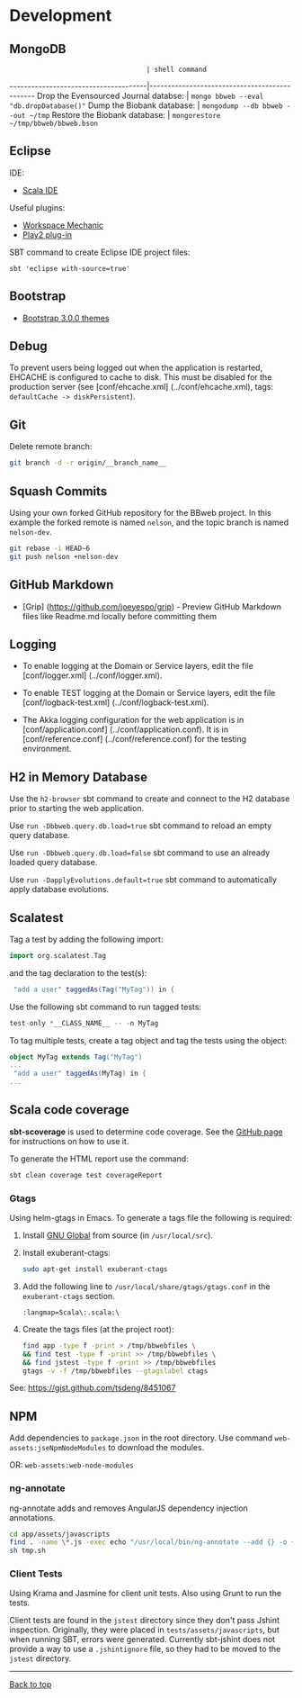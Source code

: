 # Development

## MongoDB
                                      | shell command
--------------------------------------|----------------------------------------------
Drop the Evensourced Journal databse: | `mongo bbweb --eval "db.dropDatabase()"`
Dump the Biobank database:            | `mongodump --db bbweb --out ~/tmp`
Restore the Biobank database:         | `mongorestore ~/tmp/bbweb/bbweb.bson`

## Eclipse

IDE:

* [Scala IDE](http://scala-ide.org/)

Useful plugins:

* [Workspace Mechanic](https://code.google.com/a/eclipselabs.org/p/workspacemechanic/)
* [Play2 plug-in](https://github.com/scala-ide/scala-ide-play2/wiki#installing-the-play2-plug-in-recommended)

SBT command to create Eclipse IDE project files:

    sbt 'eclipse with-source=true'

## Bootstrap

* [Bootstrap 3.0.0 themes](http://bootswatch.com/)

## Debug

To prevent users being logged out when the application is restarted, EHCACHE is configured to cache
to disk. This must be disabled for the production server (see [conf/ehcache.xml]
(../conf/ehcache.xml), tags: `defaultCache -> diskPersistent`).

## Git

Delete remote branch:

```bash
git branch -d -r origin/__branch_name__
```

## Squash Commits

Using your own forked GitHub repository for the BBweb project. In this example the forked remote is
named `nelson`, and the topic branch is named `nelson-dev`.

```bash
git rebase -i HEAD~6
git push nelson +nelson-dev
```

## GitHub Markdown

*  [Grip]  (https://github.com/joeyespo/grip) - Preview GitHub Markdown files like Readme.md locally
   before committing them

## Logging

* To enable logging at the Domain or Service layers, edit the file [conf/logger.xml]
  (../conf/logger.xml).

* To enable TEST logging at the Domain or Service layers, edit the file [conf/logback-test.xml]
  (../conf/logback-test.xml).

* The Akka logging configuration for the web application is in [conf/application.conf]
  (../conf/application.conf). It is in [conf/reference.conf] (../conf/reference.conf) for the testing
  environment.

## H2 in Memory Database

Use the `h2-browser` sbt command to create and connect to the H2 database prior to starting the
web application.

Use `run -Dbbweb.query.db.load=true` sbt command to reload an empty query database.

Use `run -Dbbweb.query.db.load=false` sbt command to use an already loaded query database.

Use `run -DapplyEvolutions.default=true` sbt command to automatically apply database evolutions.

## Scalatest

Tag a test by adding the following import:

```scala
import org.scalatest.Tag
```

and the tag declaration to the test(s):

```scala
 "add a user" taggedAs(Tag("MyTag")) in {
```

Use the following sbt command to run tagged tests:

```sbt
test-only *__CLASS_NAME__ -- -n MyTag
```
To tag multiple tests, create a tag object and tag the tests using the object:

```scala
object MyTag extends Tag("MyTag")
...
 "add a user" taggedAs(MyTag) in {
...
```

## Scala code coverage

**sbt-scoverage** is used to determine code coverage. See the
[GitHub page](https://github.com/scoverage/sbt-scoverage)
for instructions on how to use it.

To generate the HTML report use the command:

```sh
sbt clean coverage test coverageReport
```

### Gtags

Using helm-gtags in Emacs. To generate a tags file the following is required:

1. Install [GNU Global](http://www.gnu.org/software/global/download.html) from source (in `/usr/local/src`).
1. Install exuberant-ctags:

    ```bash
    sudo apt-get install exuberant-ctags
    ```

1. Add the following line to `/usr/local/share/gtags/gtags.conf` in the `exuberant-ctags` section.

    ```
    :langmap=Scala\:.scala:\
    ```

1. Create the tags files (at the project root):

    ```bash
    find app -type f -print > /tmp/bbwebfiles \
    && find test -type f -print >> /tmp/bbwebfiles \
    && find jstest -type f -print >> /tmp/bbwebfiles
    gtags -v -f /tmp/bbwebfiles --gtagslabel ctags
    ```

See: https://gist.github.com/tsdeng/8451067

## NPM

Add dependencies to `package.json` in the root directory. Use command `web-assets:jseNpmNodeModules`
to download the modules.

OR: `web-assets:web-node-modules`

### ng-annotate

ng-annotate adds and removes AngularJS dependency injection annotations.

```sh
cd app/assets/javascripts
find . -name \*.js -exec echo "/usr/local/bin/ng-annotate --add {} -o {}.new && mv {}.new {}" \; | sed 's/\.\///g'  > tmp.sh
sh tmp.sh
```

### Client Tests

Using Krama and Jasmine for client unit tests. Also using Grunt to run the tests.

Client tests are found in the `jstest` directory since they don't pass Jshint inspection. Originally, they
were placed in `tests/assets/javascripts`, but when running SBT, errors were generated. Currently sbt-jshint
does not provide a way to use a `.jshintignore` file, so they had to be moved to the `jstest` directory.


---

[Back to top](../README.md)
